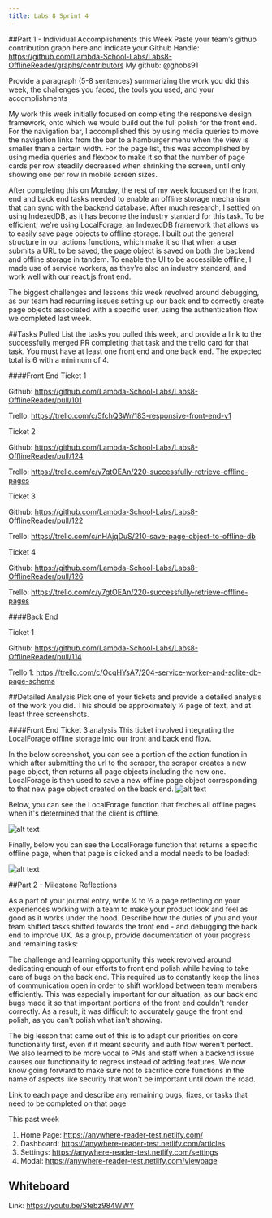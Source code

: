 ```yaml
---
title: Labs 8 Sprint 4
---
```


##Part 1 - Individual Accomplishments this Week
Paste your team’s github contribution graph here and indicate your Github Handle:
https://github.com/Lambda-School-Labs/Labs8-OfflineReader/graphs/contributors
My github: @ghobs91
 
Provide a paragraph (5-8 sentences) summarizing the work you did this week, the challenges you faced, the tools you used, and your accomplishments
 
My work this week initially focused on completing the responsive design framework, onto which we would build out the full polish for the front end. For the navigation bar, I accomplished this by using media queries to move the navigation links from the bar to a hamburger menu when the view is smaller than a certain width. For the page list, this was accomplished by using media queries and flexbox to make it so that the number of page cards per row steadily decreased when shrinking the screen, until only showing one per row in mobile screen sizes.

After completing this on Monday, the rest of my week focused on the front end and back end tasks needed to enable an offline storage mechanism that can sync with the backend database. After much research, I settled on using IndexedDB, as it has become the industry standard for this task. To be efficient, we're using LocalForage, an IndexedDB framework that allows us to easily save page objects to offline storage. I built out the general structure in our actions functions, which make it so that when a user submits a URL to be saved, the page object is saved on both the backend and offline storage in tandem. To enable the UI to be accessible offline, I made use of service workers, as they're also an industry standard, and work well with our react.js front end.

The biggest challenges and lessons this week revolved around debugging, as our team had recurring issues setting up our back end to correctly create page objects associated with a specific user, using the authentication flow we completed last week.
 
 
##Tasks Pulled
List the tasks you pulled this week, and provide a link to the successfully merged PR completing that task and the trello card for that task. You must have at least one front end and one back end. The expected total is 6 with a minimum of 4.

####Front End
Ticket 1

Github: https://github.com/Lambda-School-Labs/Labs8-OfflineReader/pull/101

Trello: https://trello.com/c/5fchQ3Wr/183-responsive-front-end-v1

Ticket 2

Github: https://github.com/Lambda-School-Labs/Labs8-OfflineReader/pull/124

Trello: https://trello.com/c/y7gtOEAn/220-successfully-retrieve-offline-pages

Ticket 3

Github: https://github.com/Lambda-School-Labs/Labs8-OfflineReader/pull/122

Trello: https://trello.com/c/nHAjqDuS/210-save-page-object-to-offline-db

Ticket 4

Github: https://github.com/Lambda-School-Labs/Labs8-OfflineReader/pull/126

Trello: https://trello.com/c/y7gtOEAn/220-successfully-retrieve-offline-pages

####Back End

Ticket 1

Github: https://github.com/Lambda-School-Labs/Labs8-OfflineReader/pull/114

Trello 1: https://trello.com/c/OcqHYsA7/204-service-worker-and-sqlite-db-page-schema

 
 
##Detailed Analysis
Pick one of your tickets and provide a detailed analysis of the work you did.  This should be approximately ¼ page of text, and at least three screenshots.
 
####Front End Ticket 3 analysis
This ticket involved integrating the LocalForage offline storage into our front and back end flow.

In the below screenshot, you can see a portion of the action function in which after submitting the url to the scraper, the scraper creates a new page object, then returns all page objects including the new one. LocalForage is then used to save a new offline page object corresponding to that new page object created on the back end. 
![alt text](https://i.imgur.com/eVtjjIV.png)

Below, you can see the LocalForage function that fetches all offline pages when it's determined that the client is offline.

![alt text](https://i.imgur.com/uAK1Erv.png)

Finally, below you can see the LocalForage function that returns a specific offline page, when that page is clicked and a modal needs to be loaded:
 
![alt text](https://i.imgur.com/Iwi2YC3.png)
 
##Part 2 - Milestone Reflections
 
As a part of your journal entry, write ¼ to ½ a page reflecting on your experiences working with a team to make your product look and feel as good as it works under the hood. Describe how the duties of you and your team shifted tasks shifted towards the front end - and debugging the back end to improve UX. As a group, provide documentation of your progress and remaining tasks:

The challenge and learning opportunity this week revolved around dedicating enough of our efforts to front end polish while having to take care of bugs on the back end. This required us to constantly keep the lines of communication open in order to shift workload between team members efficiently. This was especially important for our situation, as our back end bugs made it so that important portions of the front end couldn't render correctly. As a result, it was difficult to accurately gauge the front end polish, as you can't polish what isn't showing. 

The big lesson that came out of this is to adapt our priorities on core functionality first, even if it meant security and auth flow weren't perfect. We also learned to be more vocal to PMs and staff when a backend issue causes our functionality to regress instead of adding features. We now know going forward to make sure not to sacrifice core functions in the name of aspects like security that won't be important until down the road.

Link to each page and describe any remaining bugs, fixes, or tasks that need to be completed on that page

This past week 

1. Home Page: https://anywhere-reader-test.netlify.com/
2. Dashboard: https://anywhere-reader-test.netlify.com/articles
3. Settings: https://anywhere-reader-test.netlify.com/settings
4. Modal: https://anywhere-reader-test.netlify.com/viewpage

## Whiteboard

Link: https://youtu.be/Stebz984WWY

